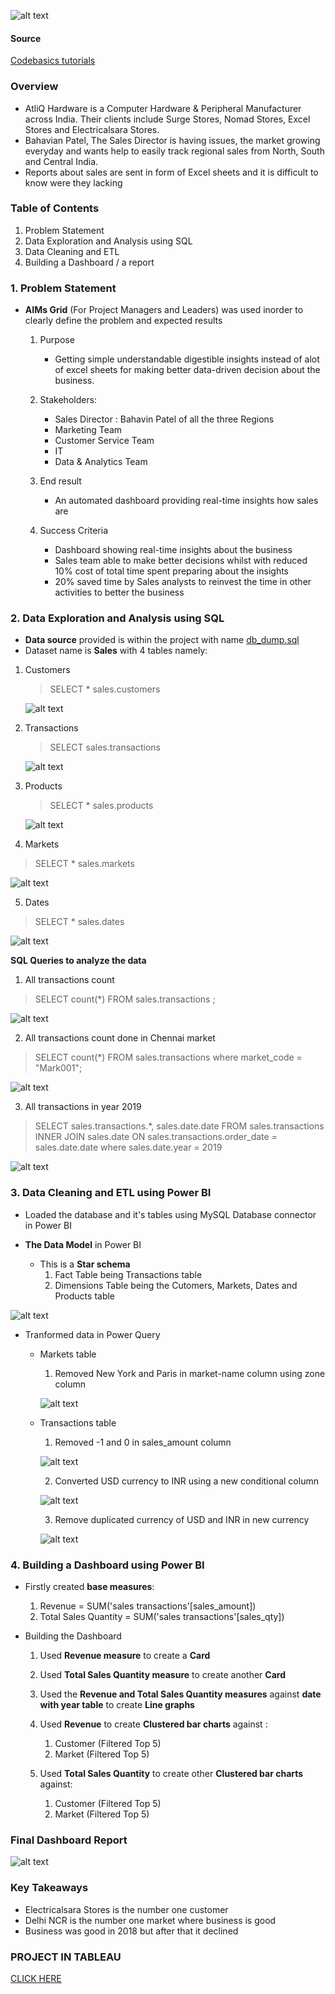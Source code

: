 ![alt text](https://github.com/M-Gwaza/Sales-insights-projects/blob/main/Screenshots/Sales.png)

#### Source

[Codebasics tutorials](https://www.youtube.com/watch?v=hhZ62IlTxYs&list=PLeo1K3hjS3utcb9nKtanhcn8jd2E0Hp9b) 

###  Overview

- AtliQ Hardware is a Computer Hardware & Peripheral Manufacturer across India. Their clients include Surge Stores, Nomad Stores, Excel Stores and Electricalsara Stores. 
- Bahavian Patel, The Sales Director is having issues, the market growing everyday and wants help to easily track regional sales from North, South and Central India.
- Reports about sales are sent in form of Excel sheets and it is difficult to know were they lacking 


### Table of Contents
1. Problem Statement
2. Data Exploration and Analysis using SQL
3. Data Cleaning and ETL
4. Building a Dashboard / a report

### 1. Problem Statement

- **AIMs Grid** (For Project Managers and Leaders) was used inorder to clearly define the problem and expected results

   1. Purpose
      - Getting simple understandable digestible insights instead of alot of excel sheets for making better data-driven decision about the business.

   2. Stakeholders:
      - Sales Director : Bahavin Patel of all the three Regions
      - Marketing Team
      - Customer Service Team
      - IT
      - Data & Analytics Team

   3. End result
      - An automated dashboard providing real-time insights how sales are

   4. Success Criteria
      - Dashboard showing real-time insights about the business
      - Sales team able to make better decisions whilst with reduced 10% cost of total time spent preparing about the insights
      - 20% saved time by Sales analysts to reinvest the time in other activities to better the business
### 2. Data Exploration and Analysis using SQL

- **Data source** provided is within the project with name [db_dump.sql](https://codebasics.io/resources/sales-insights-data-analysis-project)
- Dataset name is **Sales** with 4 tables namely: 

1. Customers
  
   > SELECT * sales.customers
   
   ![alt text](https://github.com/M-Gwaza/Sales-insights-projects/blob/main/Screenshots/SQL-Queries/all%20customers-sql.png)
  
2. Transactions
   
   > SELECT sales.transactions
   
   ![alt text](https://github.com/M-Gwaza/Sales-insights-projects/blob/main/Screenshots/SQL-Queries/All%20transactions.png)
3. Products
  
   > SELECT * sales.products

   ![alt text](https://github.com/M-Gwaza/Sales-insights-projects/blob/main/Screenshots/SQL-Queries/all%20products.png)
 
 4. Markets
   
   > SELECT * sales.markets
   
   ![alt text](https://github.com/M-Gwaza/Sales-insights-projects/blob/main/Screenshots/SQL-Queries/all%20markets.png)
   
 5. Dates
  
   > SELECT * sales.dates

   ![alt text](https://github.com/M-Gwaza/Sales-insights-projects/blob/main/Screenshots/SQL-Queries/all%20dates.png)
   
 **SQL Queries to analyze the data**

1. All transactions count

> SELECT count(*) FROM sales.transactions  ;

![alt text](https://github.com/M-Gwaza/Sales-insights-projects/blob/main/Screenshots/SQL-Queries/All%20transactions%20(count).png)

2. All transactions count done in Chennai market

> SELECT count(*) FROM sales.transactions where market_code = "Mark001";

![alt text](https://github.com/M-Gwaza/Sales-insights-projects/blob/main/Screenshots/SQL-Queries/All%20transactions%20done%20in%20Chennai%20market%20(count).png)

3. All transactions in year 2019

> SELECT sales.transactions.*, sales.date.date FROM sales.transactions INNER JOIN sales.date ON sales.transactions.order_date = sales.date.date where sales.date.year = 2019

![alt text](https://github.com/M-Gwaza/Sales-insights-projects/blob/main/Screenshots/SQL-Queries/All%20transactions%20done%20in%20Chennai%20market%20(count).png)
 

### 3. Data Cleaning and ETL using Power BI

- Loaded the database and it's tables using MySQL Database connector in Power BI

- **The Data Model** in Power BI
    - This is a **Star schema**
      1. Fact Table being Transactions table
      2. Dimensions Table being the Cutomers, Markets, Dates and Products table
    
![alt text](https://github.com/M-Gwaza/Sales-insights-projects/blob/main/Screenshots/Power-BI/data%20model.png)

- Tranformed data in Power Query
    - Markets table
      1. Removed New York and Paris in market-name column using zone column
      
      ![alt text](https://github.com/M-Gwaza/Sales-insights-projects/blob/main/Screenshots/Power-BI/power-query/remove%20NY%20and%20Paris.png)
      
    - Transactions table
      1. Removed -1 and 0 in sales_amount column

      ![alt text](https://github.com/M-Gwaza/Sales-insights-projects/blob/main/Screenshots/Power-BI/power-query/remove%20-1%20%26%200.png)

      2. Converted USD currency to INR using a new conditional column
      
      ![alt text](https://github.com/M-Gwaza/Sales-insights-projects/blob/main/Screenshots/Power-BI/power-query/convert%20USD%20to%20INR.png)
      
      3. Remove duplicated currency of USD and INR in new currency

      ![alt text](https://github.com/M-Gwaza/Sales-insights-projects/blob/main/Screenshots/Power-BI/power-query/remove%20USD%20or%20INR.png)

### 4. Building a Dashboard using Power BI
-   Firstly created **base measures**:
     
     1. Revenue = SUM('sales transactions'[sales_amount])
     2. Total Sales Quantity = SUM('sales transactions'[sales_qty])

-   Building the Dashboard
      
      1. Used **Revenue measure** to create a **Card**
      2. Used **Total Sales Quantity measure** to create another **Card**
      3. Used the **Revenue and Total Sales Quantity measures** against **date with year table** to create **Line graphs**
      4. Used **Revenue** to create **Clustered bar charts** against :
         1. Customer (Filtered Top 5)
         2. Market   (Filtered Top 5)
      
      5. Used **Total Sales Quantity** to create other **Clustered bar charts** against:
         1. Customer (Filtered Top 5)
         2. Market   (Filtered Top 5) 


### Final Dashboard Report

![alt text](https://github.com/M-Gwaza/Sales-insights-projects/blob/main/Screenshots/Power-BI/Dashboard/sales%20insights.png)


### Key Takeaways

-  Electricalsara Stores is the number one customer
-  Delhi NCR is the number one market where business is good
-  Business was good in 2018 but after that it declined

### PROJECT IN TABLEAU

[CLICK HERE](https://github.com/M-Gwaza/Sales-insights-projects/tree/main/Tableau)
